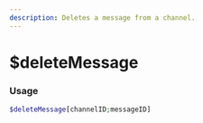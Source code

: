 ```yaml
---
description: Deletes a message from a channel.
---
```


# $deleteMessage
### Usage
```php
$deleteMessage[channelID;messageID]
```

### 
